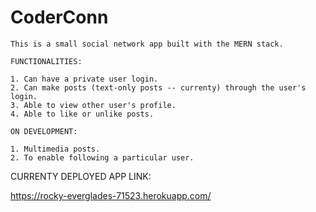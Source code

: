 # CoderConn

    This is a small social network app built with the MERN stack.
    
    FUNCTIONALITIES:
    
    1. Can have a private user login.
    2. Can make posts (text-only posts -- currenty) through the user's login.
    3. Able to view other user's profile.
    4. Able to like or unlike posts.
    
    ON DEVELOPMENT:
    
    1. Multimedia posts.
    2. To enable following a particular user.
    
   CURRENTY DEPLOYED APP LINK:
   
   https://rocky-everglades-71523.herokuapp.com/
